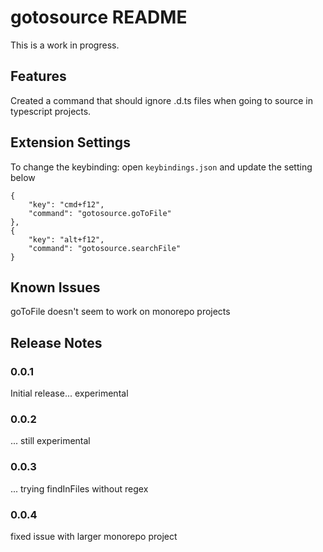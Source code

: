 # gotosource README

This is a work in progress.

## Features

Created a command that should ignore .d.ts files when going to source in typescript projects.
## Extension Settings

To change the keybinding: open  `keybindings.json` and update the setting below
```
{
    "key": "cmd+f12",
    "command": "gotosource.goToFile"
},
{
    "key": "alt+f12",
    "command": "gotosource.searchFile"
}
```

## Known Issues

goToFile doesn't seem to work on monorepo projects

## Release Notes

### 0.0.1

Initial release... experimental

### 0.0.2

... still experimental
### 0.0.3

... trying findInFiles without regex
### 0.0.4

fixed issue with larger monorepo project